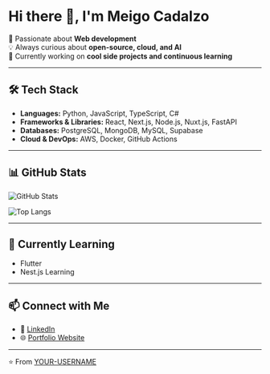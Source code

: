 # Hi there 👋, I'm Meigo Cadalzo

🚀 Passionate about **Web development**  
💡 Always curious about **open-source, cloud, and AI**  
🎯 Currently working on **cool side projects and continuous learning**  

---

## 🛠️ Tech Stack
- **Languages:** Python, JavaScript, TypeScript, C# 
- **Frameworks & Libraries:** React, Next.js, Node.js, Nuxt.js, FastAPI  
- **Databases:** PostgreSQL, MongoDB, MySQL, Supabase
- **Cloud & DevOps:** AWS, Docker, GitHub Actions  

---

## 📊 GitHub Stats
![GitHub Stats](https://github-readme-stats.vercel.app/api?username=YOUR-USERNAME&show_icons=true&theme=tokyonight)  

![Top Langs](https://github-readme-stats.vercel.app/api/top-langs/?username=YOUR-USERNAME&layout=compact&theme=tokyonight)  

---

## 🌱 Currently Learning
- Flutter  
- Nest.js Learning

---

## 📫 Connect with Me
- 💼 [LinkedIn](https://linkedin.com/in/cadalzomc)  
- 🌐 [Portfolio Website](https://cadalzomeigo.vercel.app)  

---

⭐️ From [YOUR-USERNAME](https://github.com/cadalzomc)  

